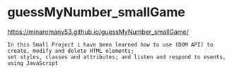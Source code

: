 # guessMyNumber_smallGame
https://minaromany53.github.io/guessMyNumber_smallGame/

```
In this Small Project i have been learned how to use (DOM API) to create, modify and delete HTML elements;
set styles, classes and attributes; and listen and respond to events, using JavaScript

```

